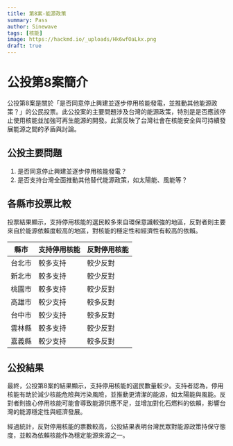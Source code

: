 ```yaml
---
title: 第8案-能源政策
summary: Pass
author: Sinewave
tags: [核能]
image: https://hackmd.io/_uploads/Hk6wfOaLkx.png
draft: true
---
```


# 公投第8案簡介

公投第8案是關於「是否同意停止興建並逐步停用核能發電，並推動其他能源政策？」的公民投票。此公投案的主要問題涉及台灣的能源政策，特別是是否應該停止使用核能並加強可再生能源的開發。此案反映了台灣社會在核能安全與可持續發展能源之間的矛盾與討論。

## 公投主要問題

1. 是否同意停止興建並逐步停用核能發電？
2. 是否支持台灣全面推動其他替代能源政策，如太陽能、風能等？

## 各縣市投票比較

投票結果顯示，支持停用核能的選民較多來自環保意識較強的地區，反對者則主要來自於能源依賴度較高的地區，對核能的穩定性和經濟性有較高的依賴。

| 縣市   | 支持停用核能 | 反對停用核能 |
|--------|--------------|--------------|
| 台北市 | 較多支持     | 較少反對     |
| 新北市 | 較多支持     | 較少反對     |
| 桃園市 | 較多支持     | 較少反對     |
| 高雄市 | 較少支持     | 較多反對     |
| 台中市 | 較少支持     | 較多反對     |
| 雲林縣 | 較多支持     | 較少反對     |
| 嘉義縣 | 較少支持     | 較多反對     |

## 公投結果

最終，公投第8案的結果顯示，支持停用核能的選民數量較少。支持者認為，停用核能有助於減少核能危險與污染風險，並推動更清潔的能源，如太陽能與風能。反對者則擔心停用核能可能會導致能源供應不足，並增加對化石燃料的依賴，影響台灣的能源穩定性與經濟發展。

經過統計，反對停用核能的票數較高，公投結果表明台灣民眾對能源政策持保守態度，並較為依賴核能作為穩定能源來源之一。
